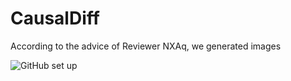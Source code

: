 # CausalDiff
According to the advice of Reviewer NXAq, we generated images 

![GitHub set up](https://github.com/ZhangMingKun1/CausalDiff/blob/main/fig1.png "Generated Images")
</center> <!--结束居中对齐-->

